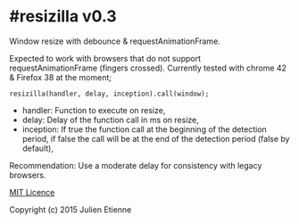 #resizilla v0.3 
============
Window resize with debounce & requestAnimationFrame. 

Expected to work with browsers that do not support requestAnimationFrame (fingers crossed). Currently tested with chrome 42 & Firefox 38 at the moment;

    resizilla(handler, delay, inception).call(window);

- handler: Function to execute on resize,
- delay: Delay of the function call in ms on resize,
- inception: If true the function call at the beginning of the detection period, if false the call will be at the end of the detection period (false by default),

Recommendation: Use a moderate delay for consistency with legacy browsers.

[MIT Licence](https://github.com/julienetie/resizilla/blob/master/LICENSE)

Copyright (c) 2015 Julien Etienne
